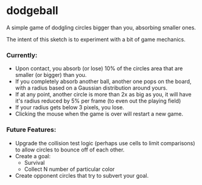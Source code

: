 # dodgeball
A simple game of dodgling circles bigger than you, absorbing smaller ones.

The intent of this sketch is to experiment with a bit of game mechanics.

### Currently:

* Upon contact, you absorb (or lose) 10% of the circles area that are smaller (or bigger) than you.
* If you completely absorb another ball, another one pops on the board, with a radius based on a Gaussian distribution around yours.
* If at any point, another circle is more than 2x as big as you, it will have it's radius reduced by 5% per frame (to even out the playing field)
* If your radius gets below 3 pixels, you lose.
* Clicking the mouse when the game is over will restart a new game.

### Future Features:

* Upgrade the collision test logic (perhaps use cells to limit comparisons) to allow circles to bounce off of each other.
* Create a goal:
	* Survival
	* Collect N number of particular color
* Create opponent circles that try to subvert your goal. 
